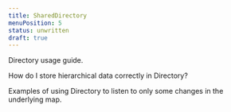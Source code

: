 ```yaml
---
title: SharedDirectory
menuPosition: 5
status: unwritten
draft: true
---
```


Directory usage guide.

How do I store hierarchical data correctly in Directory?

Examples of using Directory to listen to only some changes in the underlying map.
